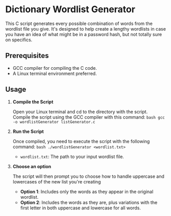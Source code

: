 # Dictionary Wordlist Generator
This C script generates every possible combination of words from the wordlist file you give. It's designed to help create a lengthy wordlists in case you have an idea of what might be in a password hash, but not totally sure on specifics. 

## Prerequisites
- GCC compiler for compiling the C code.
- A Linux terminal environment preferred.

## Usage

1. **Compile the Script**

   Open your Linux terminal and cd to the directory with the script. Compile the script using the GCC compiler with this command:
   `bash
   gcc -o wordlistGenerator listGenerator.c
   `

2. **Run the Script**

   Once compiled, you need to execute the script with the following command:
   `bash
   ./wordlistGenerator <wordlist.txt>
   `
   - `wordlist.txt`: The path to your input wordlist file.

3. **Choose an option**

   The script will then prompt you to choose how to handle uppercase and lowercases of the new list you're creating
   - **Option 1**: Includes only the words as they appear in the original wordlist.
   - **Option 2**: Includes the words as they are, plus variations with the first letter in both uppercase and lowercase for all words.

